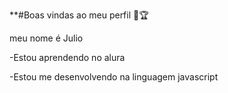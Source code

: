 **#Boas vindas ao meu perfil 🥇🏆

meu nome é Julio 

-Estou aprendendo no alura

-Estou me desenvolvendo na linguagem javascript
